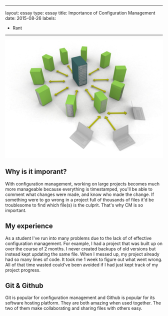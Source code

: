 
---
layout: essay
type: essay
title: Importance of Configuration Management
date: 2015-08-26
labels:
  - Rant
---

<img src="../images/software.jpg" style="max-width:100%;">

## Why is it imporant?

With configuration management, working on large projects becomes much more manageable because everything is timestamped,
you'll be able to comment what changes were made, and know who made the change. If something were to go wrong in a project full of thousands of files it'd be troublesome to find which file(s) is the culprit. That's why CM is so important.

## My experience

As a student I've run into many problems due to the lack of of effective configuration management. For example, I had a project that was built up on over the course of 2 months. I never created backups of old versions but instead kept updating the same file. When I messed up, my project already had so many lines of code. It took me 1 week to figure out what went wrong. All of that time wasted could've been avoided if I had just kept track of my project progress.

## Git & Github

Git is popular for configuration management and Github is popular for its software hosting platform. They are both amazing when used together. The two of them make collaborating and sharing files with others easy.
